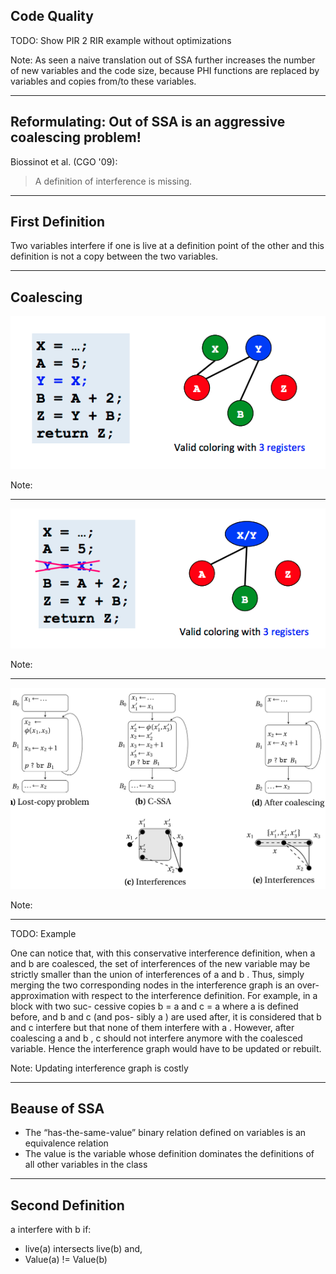 ## Code Quality

TODO: Show PIR 2 RIR example without optimizations

Note:
As seen a naive translation out of SSA further increases the number of new variables and the code size, 
because PHI functions are replaced by variables and copies from/to these variables.

---

## Reformulating: Out of SSA is an aggressive **coalescing** problem!

Biossinot et al. (CGO '09):
> A definition of interference is missing.

---

## First Definition

Two variables interfere if one is live at a definition point of the other and this definition is not a copy between the two variables.

---

## Coalescing

![](Images/notCoalescing.png) <!-- .element height="20%" width="85%" style="background:none; border:none; box-shadow:none;"-->

Note:

---

![](Images/Coalescing.png) <!-- .element height="20%" width="85%" style="background:none; border:none; box-shadow:none;"-->

Note:

---

![](Images/coalescingII.png) <!-- .element height="20%" width="85%" style="background:none; border:none; box-shadow:none;"-->

Note:

---

TODO: Example

One can notice that, with this conservative interference definition, when a and b are coalesced, the set of interferences of the new variable may be strictly smaller than the union of interferences of a and b . Thus, simply merging the two corresponding nodes in the interference graph is an over-approximation with respect to the interference definition. For example, in a block with two suc- cessive copies b = a and c = a where a is defined before, and b and c (and pos- sibly a ) are used after, it is considered that b and c interfere but that none of them interfere with a . However, after coalescing a and b , c should not interfere anymore with the coalesced variable. Hence the interference graph would have to be updated or rebuilt.

Note: 
Updating interference graph is costly

---

## Beause of SSA

- The “has-the-same-value” binary relation defined on variables is an equivalence relation <!-- .element: class="fragment" -->
- The value is the variable whose definition dominates the definitions of all other variables in the class <!-- .element: class="fragment" -->

---

## Second Definition

a interfere with b if: 
- live(a) intersects live(b) and,
- Value(a) != Value(b)
